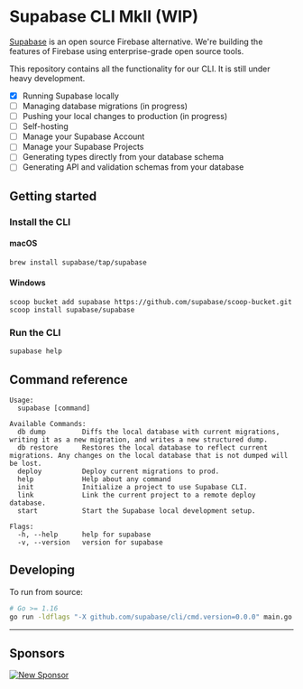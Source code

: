 # Supabase CLI MkII (WIP)

[Supabase](https://supabase.io) is an open source Firebase alternative. We're building the features of Firebase using enterprise-grade open source tools.

This repository contains all the functionality for our CLI. It is still under heavy development.

- [x] Running Supabase locally
- [ ] Managing database migrations (in progress)
- [ ] Pushing your local changes to production (in progress)
- [ ] Self-hosting
- [ ] Manage your Supabase Account
- [ ] Manage your Supabase Projects
- [ ] Generating types directly from your database schema
- [ ] Generating API and validation schemas from your database

## Getting started

### Install the CLI

#### macOS

```sh
brew install supabase/tap/supabase
```

#### Windows

```
scoop bucket add supabase https://github.com/supabase/scoop-bucket.git
scoop install supabase/supabase
```

<!-- TODO: Waiting for `new` to be merged to `main` -->
<!-- #### Go (>= 1.16) -->

<!-- ```sh -->
<!-- go get github.com/supabase/cli -->
<!-- ``` -->

### Run the CLI

```sh
supabase help
```

## Command reference

```
Usage:
  supabase [command]

Available Commands:
  db dump         Diffs the local database with current migrations, writing it as a new migration, and writes a new structured dump.
  db restore      Restores the local database to reflect current migrations. Any changes on the local database that is not dumped will be lost.
  deploy          Deploy current migrations to prod.
  help            Help about any command
  init            Initialize a project to use Supabase CLI.
  link            Link the current project to a remote deploy database.
  start           Start the Supabase local development setup.

Flags:
  -h, --help      help for supabase
  -v, --version   version for supabase
```

## Developing

To run from source:

```sh
# Go >= 1.16
go run -ldflags "-X github.com/supabase/cli/cmd.version=0.0.0" main.go help
```

---

## Sponsors

[![New Sponsor](https://user-images.githubusercontent.com/10214025/90518111-e74bbb00-e198-11ea-8f88-c9e3c1aa4b5b.png)](https://github.com/sponsors/supabase)
